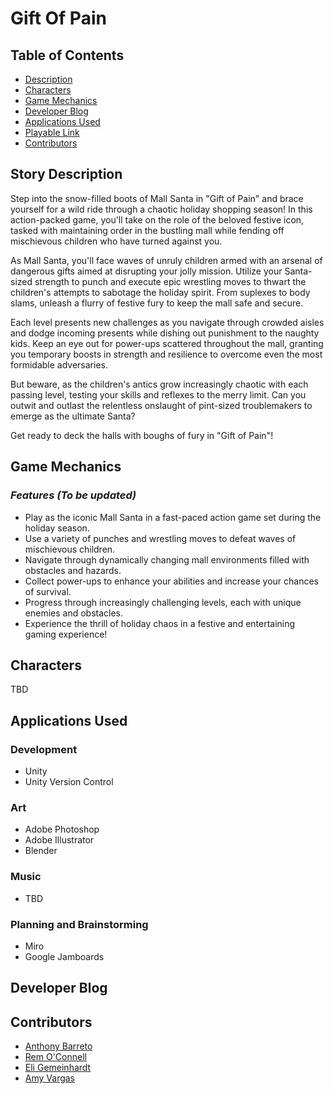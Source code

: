 <h1 style="align: center"> Gift Of Pain </h1>

## Table of Contents
- [Description](#story-description)
- [Characters](#characters)
- [Game Mechanics](#game-mechanics)
- [Developer Blog](#developer-blog)
- [Applications Used](#applications-used)
- [Playable Link](https://www.google.com/)
- [Contributors](#contributors)

## Story Description
Step into the snow-filled boots of Mall Santa in "Gift of Pain" and brace yourself for a wild ride through a chaotic holiday shopping season! In this action-packed game, you'll take on the role of the beloved festive icon, tasked with maintaining order in the bustling mall while fending off mischievous children who have turned against you.

As Mall Santa, you'll face waves of unruly children armed with an arsenal of dangerous gifts aimed at disrupting your jolly mission. Utilize your Santa-sized strength to punch and execute epic wrestling moves to thwart the children's attempts to sabotage the holiday spirit. From suplexes to body slams, unleash a flurry of festive fury to keep the mall safe and secure.

Each level presents new challenges as you navigate through crowded aisles and dodge incoming presents while dishing out punishment to the naughty kids. Keep an eye out for power-ups scattered throughout the mall, granting you temporary boosts in strength and resilience to overcome even the most formidable adversaries.

But beware, as the children's antics grow increasingly chaotic with each passing level, testing your skills and reflexes to the merry limit. Can you outwit and outlast the relentless onslaught of pint-sized troublemakers to emerge as the ultimate Santa?

Get ready to deck the halls with boughs of fury in "Gift of Pain"!

## Game Mechanics
### **_Features (To be updated)_**
- Play as the iconic Mall Santa in a fast-paced action game set during the holiday season.
- Use a variety of punches and wrestling moves to defeat waves of mischievous children.
- Navigate through dynamically changing mall environments filled with obstacles and hazards.
- Collect power-ups to enhance your abilities and increase your chances of survival.
- Progress through increasingly challenging levels, each with unique enemies and obstacles.
- Experience the thrill of holiday chaos in a festive and entertaining gaming experience!

## Characters
TBD

## Applications Used
### Development
- Unity
- Unity Version Control

### Art
- Adobe Photoshop
- Adobe Illustrator
- Blender

### Music
- TBD

### Planning and Brainstorming
- Miro
- Google Jamboards

## Developer Blog

## Contributors
* [Anthony Barreto](https://github.com/AnthonyB1116)
* [Rem O'Connell](https://github.com/RemiliaRosalia)
* [Eli Gemeinhardt](https://github.com/Hintlord)
* [Amy Vargas](https://github.com/A-Vargas-GP)

